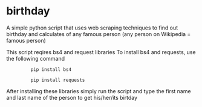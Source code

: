 # birthday
A simple python script that uses web scraping techniques to find out birthday and calculates of any famous person (any person on Wikipedia = famous person)

This script reqires bs4 and request libraries
To install bs4 and requests, use the following command

             pip install bs4

             pip install requests

After installing these libraries simply run the script and type the first name and last name of the person to  get his/her/its birtday
